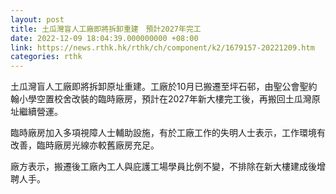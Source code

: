 ```yaml
---
layout: post
title: 土瓜灣盲人工廠即將拆卸重建　預計2027年完工
date: 2022-12-09 18:04:39.000000000 +08:00
link: https://news.rthk.hk/rthk/ch/component/k2/1679157-20221209.htm
categories: rthk
---
```


土瓜灣盲人工廠即將拆卸原址重建。工廠於10月已搬遷至坪石邨，由聖公會聖約翰小學空置校舍改裝的臨時廠房，預計在2027年新大樓完工後，再搬回土瓜灣原址繼續營運。

臨時廠房加入多項視障人士輔助設施，有於工廠工作的失明人士表示，工作環境有改善，臨時廠房光線亦較舊廠房充足。

廠方表示，搬遷後工廠內工人與庇護工場學員比例不變，不排除在新大樓建成後增聘人手。
